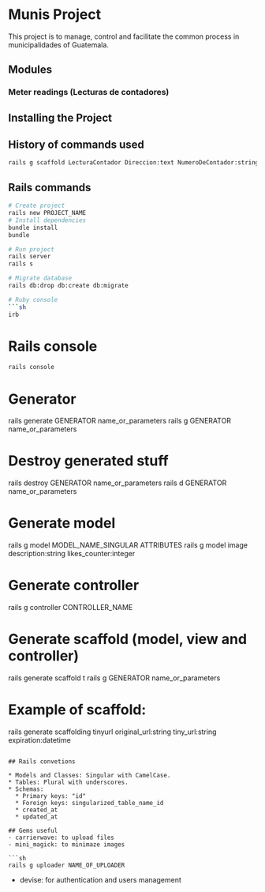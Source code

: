 # Munis Project

This project is to manage, control and facilitate the common process in municipalidades of Guatemala.

## Modules

### Meter readings (Lecturas de contadores)



## Installing the Project

## History of commands used

```sh
rails g scaffold LecturaContador Direccion:text NumeroDeContador:string Lectura:integer

```

## Rails commands

```sh
# Create project
rails new PROJECT_NAME
# Install dependencies
bundle install
bundle

# Run project
rails server
rails s

# Migrate database
rails db:drop db:create db:migrate

# Ruby console
```sh
irb
```

# Rails console
```sh
rails console
```

# Generator
rails generate GENERATOR name_or_parameters
rails g GENERATOR name_or_parameters

# Destroy generated stuff
rails destroy GENERATOR name_or_parameters
rails d GENERATOR name_or_parameters

# Generate model
rails g model MODEL_NAME_SINGULAR ATTRIBUTES
rails g model image description:string likes_counter:integer

# Generate controller
rails g controller CONTROLLER_NAME

# Generate scaffold (model, view and controller)
rails generate scaffold t
rails g GENERATOR name_or_parameters

# Example of scaffold:
rails generate scaffolding tinyurl original_url:string tiny_url:string expiration:datetime

```

## Rails convetions

* Models and Classes: Singular with CamelCase.
* Tables: Plural with underscores.
* Schemas:
  * Primary keys: "id"
  * Foreign keys: singularized_table_name_id
  * created_at
  * updated_at

## Gems useful
- carrierwave: to upload files
- mini_magick: to minimaze images

```sh
rails g uploader NAME_OF_UPLOADER
```
- devise: for authentication and users management
